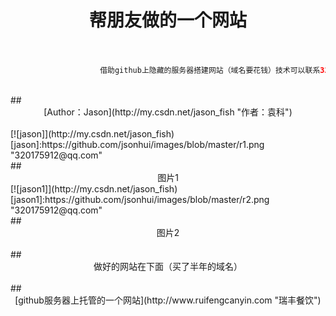 # <div class="text" align=center background="#005430">帮朋友做的一个网站</div><br>
```java
                    借助github上隐藏的服务器搭建网站（域名要花钱）技术可以联系320175912@qq.com
```
</br>
## <div align=center>[Author：Jason](http://my.csdn.net/jason_fish "作者：袁科")</div></br>
[![jason]](http://my.csdn.net/jason_fish)
[jason]:https://github.com/jsonhui/images/blob/master/r1.png "320175912@qq.com"
</br>
## <div class="text" align=center>图片1</div>
[![jason1]](http://my.csdn.net/jason_fish)
[jason1]:https://github.com/jsonhui/images/blob/master/r2.png "320175912@qq.com"
</br>
## <div class="text" align=center>图片2</div><br>
## <div class="text" align=center>做好的网站在下面（买了半年的域名）</div><br>
## <div align=center>[github服务器上托管的一个网站](http://www.ruifengcanyin.com "瑞丰餐饮")</div><br>
